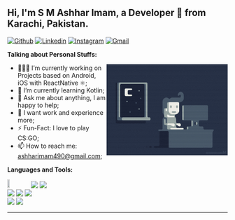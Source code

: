 <!-- Your title -->
## Hi, I'm S M Ashhar Imam, a Developer 🚀 from Karachi, Pakistan.

<!-- Your badges
You can use the website to generate badges: https://shields.io/
-->

[![Github](https://img.shields.io/badge/-Github-000?style=flat&logo=Github&logoColor=white)](https://github.com/AshharImam)
[![Linkedin](https://img.shields.io/badge/-LinkedIn-blue?style=flat&logo=Linkedin&logoColor=white)](https://www.linkedin.com/in/syedmashharimam/?originalSubdomain=pk)
[![Instagram](https://img.shields.io/badge/-Instagram-c13584?style=flat&labelColor=c13584&logo=instagram&logoColor=white)](https://www.instagram.com/ashharimamsyed/)
[![Gmail](https://img.shields.io/badge/-Gmail-c14438?style=flat&logo=Gmail&logoColor=white)](mailto:murillo.ashharimam490@gmail.com)
&nbsp;

<!-- Talking about you -->
**Talking about Personal Stuffs:**

<!-- Any image aligned to the right. Beware the width -->
<img width="55%"  align="right" alt="Github" src="https://github.com/AshharImam/AshharImam/blob/main/github/resources/coding.gif" />

- 👨🏽‍💻 I’m currently working on Projects based on Android, iOS with ReactNative ⚛️;
- 🌱 I’m currently learning Kotlin;
- 💬 Ask me about anything, I am happy to help;
- 🤔 I want work and experience more;
- ⚡️ Fun-Fact: I love to play CS:GO;
- 📫 How to reach me: ashharimam490@gmail.com;

**Languages and Tools:** 

<!-- Your github readme stats
You can use this api: https://github.com/anuraghazra/github-readme-stats
-->
<p>
<!--   <a href="https://github.com/AshharImam">
    <img width="55%" align="right" alt="Ashhar's github stats" src="https://github-readme-stats.vercel.app/api?username=AshharImam&show_icons=true&hide_border=true" />
  </a> -->

  <!-- Your languages and tools. Be careful with the alignment. 
  You can use this sites to get logos: https://www.vectorlogo.zone or https://simpleicons.org/
  -->
  <code><img width="10%" height="30%" src="https://developers.pendo.io/wp-content/uploads/2020/11/react-native.png"></code>
  <code><img width="10%" src="https://www.vectorlogo.zone/logos/kotlinlang/kotlinlang-ar21.svg"></code>
  <code><img width="10%" src="https://www.vectorlogo.zone/logos/javascript/javascript-ar21.svg"></code>
  <br />
  <code><img width="10%" src="https://www.vectorlogo.zone/logos/nodejs/nodejs-ar21.svg"></code>
  <code><img width="10%" src="https://www.vectorlogo.zone/logos/python/python-ar21.svg"></code>
  <code><img width="10%" src="https://www.vectorlogo.zone/logos/mysql/mysql-ar21.svg"></code>
  <br />
  <code><img width="10%" src="https://www.vectorlogo.zone/logos/firebase/firebase-ar21.svg"></code>
  <code><img width="10%" src="https://www.vectorlogo.zone/logos/git-scm/git-scm-ar21.svg"></code>
  <br />
</p>

<!-- Your hits or visitors
site: http://hits.dwyl.com or https://visitor-badge.glitch.me
Both apis are in trouble due to the number of requests, if you know any other to register visitors, great
-->
<!-- <p align="center">
  <img alt="ViewCount" src="https://views.whatilearened.today/views/github/AshharImam/AshharImam.svg" />
</p> -->

---



<!--
**AshharImam/AshharImam** is a ✨ _special_ ✨ repository because its `README.md` (this file) appears on your GitHub profile.

Here are some ideas to get you started:

- 🔭 I’m currently working on ...
- 🌱 I’m currently learning ...
- 👯 I’m looking to collaborate on ...
- 🤔 I’m looking for help with ...
- 💬 Ask me about ...
- 📫 How to reach me: ...
- 😄 Pronouns: ...
- ⚡ Fun fact: ...
-->
